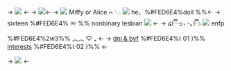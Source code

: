 -> ![](https://media.discordapp.net/attachments/903364339464044575/1203064182514262107/Untitled79_20240202224718.png?ex=65e230d4&is=65cfbbd4&hm=33b135256f2ce12073fbd7ad8872b7fc77d696ee3c94982f500872cee7c2e295&) <-
-> [![](https://media.discordapp.net/attachments/903364339464044575/1203038707180118036/Untitled76_20240202210608.png?ex=65e2191b&is=65cfa41b&hm=5a83f0ae89a4d12d2d762df915a557d3c29505340f6a3ad41c4a17de11f3d978&)](https://rentry.co/batcemetery)<-
-> ![](https://media.discordapp.net/attachments/903364339464044575/1203073041538617465/IMG_9904.gif?ex=65e23915&is=65cfc415&hm=2a628c90da15cd54255648e4b902a4ed7be3e7a9b7045342d3feef5c99c15ddd&) Miffy or Alice ⑅ 𓂅 ![](https://media.discordapp.net/attachments/903364339464044575/1203037605592043571/IMG_9868.gif?ex=65e21814&is=65cfa314&hm=563c3dae31e45aa093497d010da887b6dedf8cf26e1cadd94db4d11d6ce40a7e&) he、%#FED6E4%doll %%<-
-> sixteen %#FED6E4% ୨୧ %% nonbinary lesbian ![](https://media.discordapp.net/attachments/903364339464044575/1203074807835529276/IMG_9912.gif?ex=65e23aba&is=65cfc5ba&hm=8e28565ab790507580dea55ae4a48a7fa62bd38e398e6eeaf433aa22fa938b92&) <-
-> ໒꒰ྀིっ˕ -｡꒱ྀི১ ![](https://media.discordapp.net/attachments/903364339464044575/1203037607169105981/IMG_9872.gif?ex=65e21814&is=65cfa314&hm=81aef8512d7753e89df7074bebb300cb6aea30cb98c80c25a8e4f301b82b8af0&) enfp %#FED6E4%2*w*3%% ︵︵ ♡ ₊ <-
-> [dni & byf](txto.eu.org/NE2dzu) %#FED6E4%꒰ 01 ꒱%%  [interests](txto.eu.org/NE2dzu) %#FED6E4%꒰ 02 ꒱%% <-

-> ![](https://media.discordapp.net/attachments/903364339464044575/1203064182946267146/AA1A0B45-D167-41B2-875E-82A4ABB823AB.png?ex=65e230d5&is=65cfbbd5&hm=a5cd7a05f31f282fbdd88aa5ebcd0e233f103a7cb54a21099bce4bba3d5c83cc&) <-